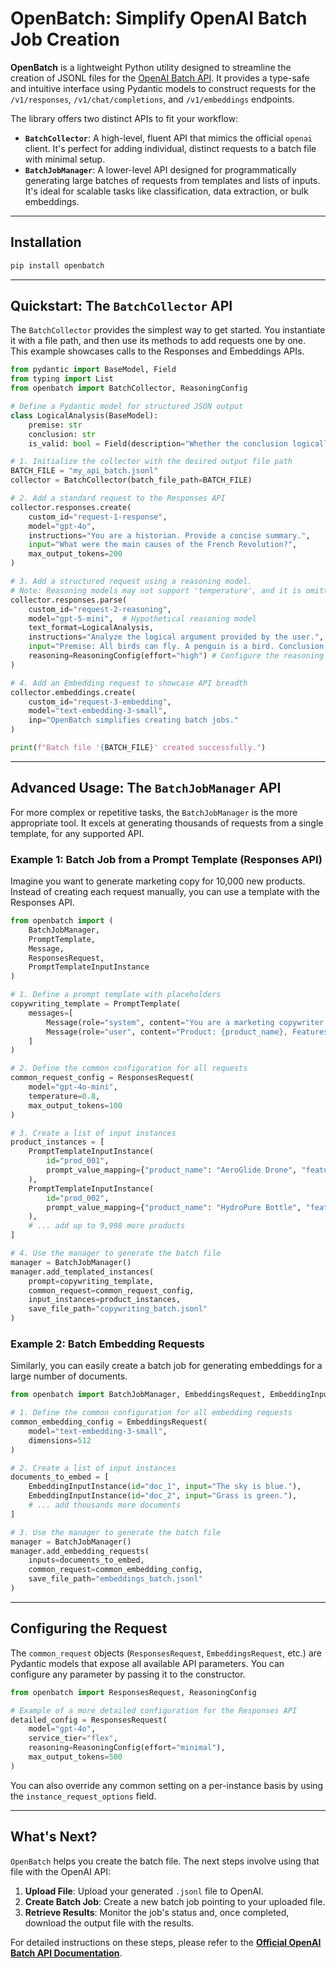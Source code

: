 # OpenBatch: Simplify OpenAI Batch Job Creation

[](https://www.google.com/search?q=https://badge.fury.io/py/openbatch) **OpenBatch** is a lightweight Python utility designed to streamline the creation of JSONL files for the [OpenAI Batch API](https://platform.openai.com/docs/guides/batch). It provides a type-safe and intuitive interface using Pydantic models to construct requests for the `/v1/responses`, `/v1/chat/completions`, and `/v1/embeddings` endpoints.

The library offers two distinct APIs to fit your workflow:

  * **`BatchCollector`**: A high-level, fluent API that mimics the official `openai` client. It's perfect for adding individual, distinct requests to a batch file with minimal setup.
  * **`BatchJobManager`**: A lower-level API designed for programmatically generating large batches of requests from templates and lists of inputs. It's ideal for scalable tasks like classification, data extraction, or bulk embeddings.

-----

## Installation

```bash
pip install openbatch
```

-----

## Quickstart: The `BatchCollector` API

The `BatchCollector` provides the simplest way to get started. You instantiate it with a file path, and then use its methods to add requests one by one. This example showcases calls to the Responses and Embeddings APIs.

```python
from pydantic import BaseModel, Field
from typing import List
from openbatch import BatchCollector, ReasoningConfig

# Define a Pydantic model for structured JSON output
class LogicalAnalysis(BaseModel):
    premise: str
    conclusion: str
    is_valid: bool = Field(description="Whether the conclusion logically follows from the premise.")

# 1. Initialize the collector with the desired output file path
BATCH_FILE = "my_api_batch.jsonl"
collector = BatchCollector(batch_file_path=BATCH_FILE)

# 2. Add a standard request to the Responses API
collector.responses.create(
    custom_id="request-1-response",
    model="gpt-4o",
    instructions="You are a historian. Provide a concise summary.",
    input="What were the main causes of the French Revolution?",
    max_output_tokens=200
)

# 3. Add a structured request using a reasoning model.
# Note: Reasoning models may not support 'temperature', and it is omitted here.
collector.responses.parse(
    custom_id="request-2-reasoning",
    model="gpt-5-mini",  # Hypothetical reasoning model
    text_format=LogicalAnalysis,
    instructions="Analyze the logical argument provided by the user.",
    input="Premise: All birds can fly. A penguin is a bird. Conclusion: Therefore, a penguin can fly.",
    reasoning=ReasoningConfig(effort="high") # Configure the reasoning effort
)

# 4. Add an Embedding request to showcase API breadth
collector.embeddings.create(
    custom_id="request-3-embedding",
    model="text-embedding-3-small",
    inp="OpenBatch simplifies creating batch jobs."
)

print(f"Batch file '{BATCH_FILE}' created successfully.")
```

-----

## Advanced Usage: The `BatchJobManager` API

For more complex or repetitive tasks, the `BatchJobManager` is the more appropriate tool. It excels at generating thousands of requests from a single template, for any supported API.

### Example 1: Batch Job from a Prompt Template (Responses API)

Imagine you want to generate marketing copy for 10,000 new products. Instead of creating each request manually, you can use a template with the Responses API.

```python
from openbatch import (
    BatchJobManager,
    PromptTemplate,
    Message,
    ResponsesRequest,
    PromptTemplateInputInstance
)

# 1. Define a prompt template with placeholders
copywriting_template = PromptTemplate(
    messages=[
        Message(role="system", content="You are a marketing copywriter. Generate a catchy, two-sentence description."),
        Message(role="user", content="Product: {product_name}, Features: {features}")
    ]
)

# 2. Define the common configuration for all requests
common_request_config = ResponsesRequest(
    model="gpt-4o-mini",
    temperature=0.8,
    max_output_tokens=100
)

# 3. Create a list of input instances
product_instances = [
    PromptTemplateInputInstance(
        id="prod_001",
        prompt_value_mapping={"product_name": "AeroGlide Drone", "features": "4K camera, 30-min flight"}
    ),
    PromptTemplateInputInstance(
        id="prod_002",
        prompt_value_mapping={"product_name": "HydroPure Bottle", "features": "Self-cleaning, insulated steel"}
    ),
    # ... add up to 9,998 more products
]

# 4. Use the manager to generate the batch file
manager = BatchJobManager()
manager.add_templated_instances(
    prompt=copywriting_template,
    common_request=common_request_config,
    input_instances=product_instances,
    save_file_path="copywriting_batch.jsonl"
)
```

### Example 2: Batch Embedding Requests

Similarly, you can easily create a batch job for generating embeddings for a large number of documents.

```python
from openbatch import BatchJobManager, EmbeddingsRequest, EmbeddingInputInstance

# 1. Define the common configuration for all embedding requests
common_embedding_config = EmbeddingsRequest(
    model="text-embedding-3-small",
    dimensions=512
)

# 2. Create a list of input instances
documents_to_embed = [
    EmbeddingInputInstance(id="doc_1", input="The sky is blue."),
    EmbeddingInputInstance(id="doc_2", input="Grass is green."),
    # ... add thousands more documents
]

# 3. Use the manager to generate the batch file
manager = BatchJobManager()
manager.add_embedding_requests(
    inputs=documents_to_embed,
    common_request=common_embedding_config,
    save_file_path="embeddings_batch.jsonl"
)
```

-----

## Configuring the Request

The `common_request` objects (`ResponsesRequest`, `EmbeddingsRequest`, etc.) are Pydantic models that expose all available API parameters. You can configure any parameter by passing it to the constructor.

```python
from openbatch import ResponsesRequest, ReasoningConfig

# Example of a more detailed configuration for the Responses API
detailed_config = ResponsesRequest(
    model="gpt-4o",
    service_tier="flex",
    reasoning=ReasoningConfig(effort="minimal"),
    max_output_tokens=500
)
```

You can also override any common setting on a per-instance basis by using the `instance_request_options` field.

-----

## What's Next?

`OpenBatch` helps you create the batch file. The next steps involve using that file with the OpenAI API:

1.  **Upload File**: Upload your generated `.jsonl` file to OpenAI.
2.  **Create Batch Job**: Create a new batch job pointing to your uploaded file.
3.  **Retrieve Results**: Monitor the job's status and, once completed, download the output file with the results.

For detailed instructions on these steps, please refer to the **[Official OpenAI Batch API Documentation](https://platform.openai.com/docs/api-reference/batch)**.